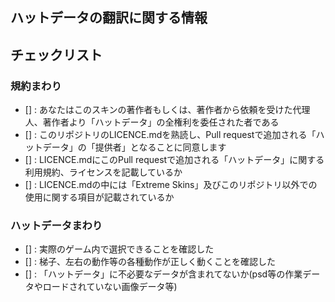 ## ハットデータの翻訳に関する情報
<!-- ハットデータを追加してもローマ字や英語なので、それをどのように翻訳してほしいのか -->

## チェックリスト
### 規約まわり
- [] : あなたはこのスキンの著作者もしくは、著作者から依頼を受けた代理人、著作者より「ハットデータ」の全権利を委任された者である
- [] : このリポジトリのLICENCE.mdを熟読し、Pull requestで追加される「ハットデータ」の「提供者」となることに同意します
- [] : LICENCE.mdにこのPull requestで追加される「ハットデータ」に関する利用規約、ライセンスを記載しているか
- [] : LICENCE.mdの中には「Extreme Skins」及びこのリポジトリ以外での使用に関する項目が記載されているか

### ハットデータまわり
- [] : 実際のゲーム内で選択できることを確認した
- [] : 梯子、左右の動作等の各種動作が正しく動くことを確認した
- [] : 「ハットデータ」に不必要なデータが含まれてないか(psd等の作業データやロードされていない画像データ等)


